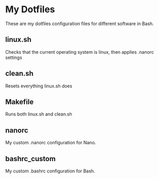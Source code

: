 # My Dotfiles
These are my dotfiles configuration files for different software in Bash.
## linux.sh
Checks that the current operating system is linux, then applies .nanorc settings
## clean.sh
Resets everything linux.sh does
## Makefile
Runs both linux.sh and clean.sh
## nanorc
My custom .nanorc configuration for Nano.
## bashrc_custom
My custom .bashrc configuration for Bash.
